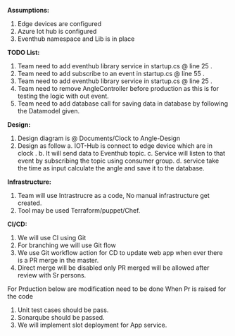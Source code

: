 **Assumptions:**
1. Edge devices are configured 
2. Azure Iot hub is configured 
3. Eventhub namespace and Lib is in place


**TODO List:**
1. Team need to add eventhub library service in startup.cs @
line 25 .
2. Team need to add subscribe to an event in startup.cs @ line 55 .
3. Team need to add eventhub library service in startup.cs @ line 25 .
4. Team need to remove AngleController before production as this is for testing the logic with out event.
5. Team need to add database call for saving data in database by following the Datamodel
given.

**Design:**
1. Design diagram is @ Documents/Clock to Angle-Design 
2. Design as follow 
	a. IOT-Hub  is connect to edge device which are in clock . 
	b. It will send data to Eventhub topic. 
	c. Service will listen to that event by subscribing the topic using consumer group. 
	d. service take the time as input calculate the angle and save it to the database.

**Infrastructure:**
1. Team will use Intrastrucre as a code, No manual infrastructure get created.
2. Tool may be used Terraform/puppet/Chef.

**CI/CD:** 
1. We will use CI using Git 
2. For branching we will use Git flow
3. We use Git workflow action for CD to update web app when ever there is a PR merge in the master.
4. Direct merge will be disabled only PR merged will be allowed after review with Sr persons.


For Prduction below are modification need to be done When Pr is raised
for the code 
1. Unit test cases should be pass.
2. Sonarqube should be passed.
3. We will implement slot deployment for App service.
